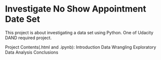 # Investigate No Show Appointment Date Set

This project is about investigating a data set using Python. One of Udacity DAND required project.

Project Contents(.html and .ipynb):
Introduction
Data Wrangling
Exploratory Data Analysis
Conclusions
